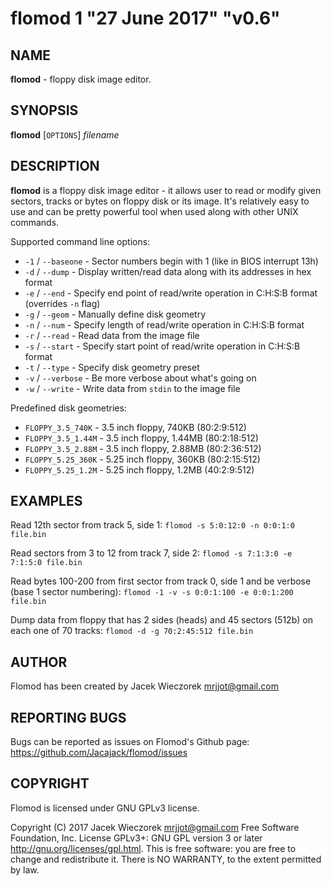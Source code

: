 # flomod 1 "27 June 2017" "v0.6"

## NAME
**flomod** - floppy disk image editor.

## SYNOPSIS
**flomod** [`OPTIONS`] *filename*

## DESCRIPTION
**flomod** is a floppy disk image editor - it allows user to read or modify given sectors, tracks or bytes on floppy disk or its image.
It's relatively easy to use and can be pretty powerful tool when used along with other UNIX commands.

Supported command line options:
 - `-1` / `--baseone` - Sector numbers begin with 1 (like in BIOS interrupt 13h)
 - `-d` / `--dump` - Display written/read data along with its addresses in hex format
 - `-e` / `--end` - Specify end point of read/write operation in C:H:S:B format (overrides `-n` flag)
 - `-g` / `--geom` - Manually define disk geometry
 - `-n` / `--num` - Specify length of read/write operation in C:H:S:B format
 - `-r` / `--read` - Read data from the image file
 - `-s` / `--start` - Specify start point of read/write operation in C:H:S:B format
 - `-t` / `--type` - Specify disk geometry preset
 - `-v` / `--verbose` - Be more verbose about what's going on
 - `-w` / `--write` - Write data from `stdin` to the image file


Predefined disk geometries:
 - `FLOPPY_3.5_740K` - 3.5 inch floppy, 740KB (80:2:9:512)
 - `FLOPPY_3.5_1.44M` - 3.5 inch floppy, 1.44MB (80:2:18:512)
 - `FLOPPY_3.5_2.88M` - 3.5 inch floppy, 2.88MB (80:2:36:512)
 - `FLOPPY_5.25_360K` - 5.25 inch floppy, 360KB (80:2:15:512)
 - `FLOPPY_5.25_1.2M` - 5.25 inch floppy, 1.2MB (40:2:9:512)

## EXAMPLES
Read 12th sector from track 5, side 1:
	`flomod -s 5:0:12:0 -n 0:0:1:0 file.bin`

Read sectors from 3 to 12 from track 7, side 2:
	`flomod -s 7:1:3:0 -e 7:1:5:0 file.bin`

Read bytes 100-200 from first sector from track 0, side 1 and be verbose (base 1 sector numbering):
	`flomod -1 -v -s 0:0:1:100 -e 0:0:1:200 file.bin`

Dump data from floppy that has 2 sides (heads) and 45 sectors (512b) on each one of 70 tracks:
	`flomod -d -g 70:2:45:512 file.bin`

## AUTHOR
Flomod has been created by Jacek Wieczorek <mrjjot@gmail.com>

## REPORTING BUGS
Bugs can be reported as issues on Flomod's Github page: https://github.com/Jacajack/flomod/issues

## COPYRIGHT
Flomod is licensed under GNU GPLv3 license.

Copyright (C) 2017 Jacek Wieczorek <mrjjot@gmail.com>
Free Software Foundation, Inc.  License GPLv3+: GNU
GPL version 3 or later <http://gnu.org/licenses/gpl.html>.
This is free software: you are free  to  change  and  redistribute  it.
There is NO WARRANTY, to the extent permitted by law.
